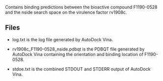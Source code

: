 Contains binding predictions between the bioactive compound F1190-0528 and the nside search space on the virulence factor rv1908c.

## Files

- log.txt is the log file generated by AutoDock Vina.

- rv1908c_F1190-0528_nside.pdbqt is the PDBQT file generated by AutoDock Vina containing the orientation and binding location of F1190-0528.

- stdoe.txt is the combined STDOUT and STDERR output of AutoDock Vina.

